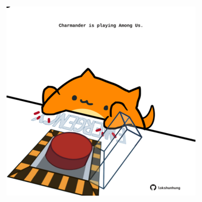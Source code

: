 <!-- built at 28/03/2024, 13:00:47 UTC -->
<p align="center">
  <img width="500" height="500" src="./ReadmeImage.svg">
</p>
